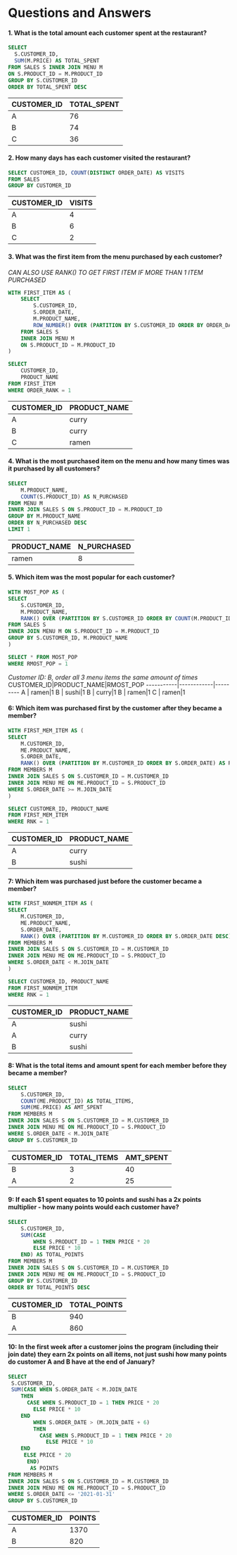 # Questions and Answers

#### 1. What is the total amount each customer spent at the restaurant?

````sql
SELECT 
  S.CUSTOMER_ID, 
  SUM(M.PRICE) AS TOTAL_SPENT
FROM SALES S INNER JOIN MENU M 
ON S.PRODUCT_ID = M.PRODUCT_ID
GROUP BY S.CUSTOMER_ID
ORDER BY TOTAL_SPENT DESC
````

CUSTOMER_ID|TOTAL_SPENT|
-----------|-----------|
A          |         76|
B          |         74|
C          |         36|

#### 2. How many days has each customer visited the restaurant?

````sql
SELECT CUSTOMER_ID, COUNT(DISTINCT ORDER_DATE) AS VISITS
FROM SALES
GROUP BY CUSTOMER_ID
````

CUSTOMER_ID|VISITS|
-----------|------|
A          |     4|
B          |     6|
C          |     2|

#### 3. What was the first item from the menu purchased by each customer?
*CAN ALSO USE RANK() TO GET FIRST ITEM IF MORE THAN 1 ITEM PURCHASED*

````sql
WITH FIRST_ITEM AS (
	SELECT
		S.CUSTOMER_ID, 
		S.ORDER_DATE, 
		M.PRODUCT_NAME, 
		ROW_NUMBER() OVER (PARTITION BY S.CUSTOMER_ID ORDER BY ORDER_DATE) AS ORDER_RANK
	FROM SALES S
	INNER JOIN MENU M
	ON S.PRODUCT_ID = M.PRODUCT_ID
)

SELECT
	CUSTOMER_ID, 
	PRODUCT_NAME
FROM FIRST_ITEM
WHERE ORDER_RANK = 1
````

CUSTOMER_ID|PRODUCT_NAME|
-----------|------------|
A          |       curry|
B          |       curry|
C          |       ramen|

#### 4. What is the most purchased item on the menu and how many times was it purchased by all customers?

````sql
SELECT
	M.PRODUCT_NAME,
	COUNT(S.PRODUCT_ID) AS N_PURCHASED
FROM MENU M
INNER JOIN SALES S ON S.PRODUCT_ID = M.PRODUCT_ID
GROUP BY M.PRODUCT_NAME
ORDER BY N_PURCHASED DESC
LIMIT 1
````

PRODUCT_NAME|N_PURCHASED|
------------|-----------|
ramen       |          8|

#### 5. Which item was the most popular for each customer?

````sql
WITH MOST_POP AS (
SELECT 
	S.CUSTOMER_ID, 
	M.PRODUCT_NAME,
	RANK() OVER (PARTITION BY S.CUSTOMER_ID ORDER BY COUNT(M.PRODUCT_ID) DESC) AS RMOST_POP
FROM SALES S
INNER JOIN MENU M ON S.PRODUCT_ID = M.PRODUCT_ID
GROUP BY S.CUSTOMER_ID, M.PRODUCT_NAME
)

SELECT * FROM MOST_POP 
WHERE RMOST_POP = 1
````

*Customer ID: B, order all 3 menu items the same amount of times*
CUSTOMER_ID|PRODUCT_NAME|RMOST_POP
-----------|------------|---------
A          |       ramen|1
B          |       sushi|1
B          |       curry|1
B          |       ramen|1
C          |       ramen|1

#### 6: Which item was purchased first by the customer after they became a member?

````sql
WITH FIRST_MEM_ITEM AS (
SELECT
	M.CUSTOMER_ID,
	ME.PRODUCT_NAME,
	S.ORDER_DATE,
	RANK() OVER (PARTITION BY M.CUSTOMER_ID ORDER BY S.ORDER_DATE) AS RNK
FROM MEMBERS M 
INNER JOIN SALES S ON S.CUSTOMER_ID = M.CUSTOMER_ID
INNER JOIN MENU ME ON ME.PRODUCT_ID = S.PRODUCT_ID
WHERE S.ORDER_DATE >= M.JOIN_DATE
)

SELECT CUSTOMER_ID, PRODUCT_NAME
FROM FIRST_MEM_ITEM
WHERE RNK = 1
````


CUSTOMER_ID|PRODUCT_NAME|
-----------|------------|
A          |       curry|
B          |       sushi|

#### 7: Which item was purchased just before the customer became a member?

````sql
WITH FIRST_NONMEM_ITEM AS (
SELECT
	M.CUSTOMER_ID,
	ME.PRODUCT_NAME,
	S.ORDER_DATE,
	RANK() OVER (PARTITION BY M.CUSTOMER_ID ORDER BY S.ORDER_DATE DESC) AS RNK
FROM MEMBERS M 
INNER JOIN SALES S ON S.CUSTOMER_ID = M.CUSTOMER_ID
INNER JOIN MENU ME ON ME.PRODUCT_ID = S.PRODUCT_ID
WHERE S.ORDER_DATE < M.JOIN_DATE
)

SELECT CUSTOMER_ID, PRODUCT_NAME
FROM FIRST_NONMEM_ITEM
WHERE RNK = 1
````

CUSTOMER_ID|PRODUCT_NAME|
-----------|------------|
A          |       sushi|
A          |       curry|
B          |       sushi|

#### 8: What is the total items and amount spent for each member before they became a member?

````sql
SELECT 
	S.CUSTOMER_ID, 
	COUNT(ME.PRODUCT_ID) AS TOTAL_ITEMS, 
	SUM(ME.PRICE) AS AMT_SPENT
FROM MEMBERS M 
INNER JOIN SALES S ON S.CUSTOMER_ID = M.CUSTOMER_ID
INNER JOIN MENU ME ON ME.PRODUCT_ID = S.PRODUCT_ID
WHERE S.ORDER_DATE < M.JOIN_DATE
GROUP BY S.CUSTOMER_ID
````

CUSTOMER_ID|TOTAL_ITEMS|AMT_SPENT
-----------|-----------|---------
B          |          3|       40
A          |          2|       25

#### 9: If each $1 spent equates to 10 points and sushi has a 2x points multiplier - how many points would each customer have?

````sql
SELECT 
	S.CUSTOMER_ID,
	SUM(CASE 
		WHEN S.PRODUCT_ID = 1 THEN PRICE * 20
		ELSE PRICE * 10
	END) AS TOTAL_POINTS
FROM MEMBERS M
INNER JOIN SALES S ON S.CUSTOMER_ID = M.CUSTOMER_ID
INNER JOIN MENU ME ON ME.PRODUCT_ID = S.PRODUCT_ID
GROUP BY S.CUSTOMER_ID
ORDER BY TOTAL_POINTS DESC
````

CUSTOMER_ID|TOTAL_POINTS|
-----------|------------|
B          |        940 |
A          |        860 |

#### 10: In the first week after a customer joins the program (including their join date) they earn 2x points on all items, not just sushi how many points do customer A and B have at the end of January?

```sql
SELECT 
 S.CUSTOMER_ID,
 SUM(CASE WHEN S.ORDER_DATE < M.JOIN_DATE
	THEN 
	  CASE WHEN S.PRODUCT_ID = 1 THEN PRICE * 20
	    ELSE PRICE * 10
	END
	    WHEN S.ORDER_DATE > (M.JOIN_DATE + 6)
		THEN 
		  CASE WHEN S.PRODUCT_ID = 1 THEN PRICE * 20
	   		ELSE PRICE * 10
	END 
	 ELSE PRICE * 20
	  END) 
	   AS POINTS
FROM MEMBERS M 
INNER JOIN SALES S ON S.CUSTOMER_ID = M.CUSTOMER_ID
INNER JOIN MENU ME ON ME.PRODUCT_ID = S.PRODUCT_ID
WHERE S.ORDER_DATE <= '2021-01-31'
GROUP BY S.CUSTOMER_ID
````

CUSTOMER_ID|POINTS|
-----------|------|
A          |  1370|
B          |   820|







